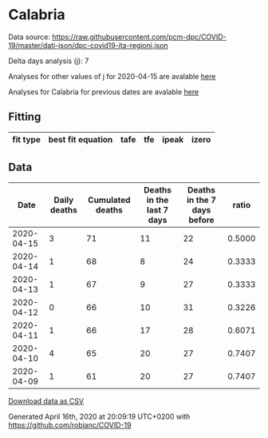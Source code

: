 # Calabria

Data source: https://raw.githubusercontent.com/pcm-dpc/COVID-19/master/dati-json/dpc-covid19-ita-regioni.json

Delta days analysis (j): 7

Analyses for other values of j for 2020-04-15 are avalable [here](../2020-04-15/README.md)

Analyses for Calabria for previous dates are avalable [here](../README.md)

## Fitting 
|fit type|best fit equation|tafe|tfe|ipeak|izero|
|-------|-----|--------|------|---|---|

## Data
|Date|Daily deaths|Cumulated deaths|Deaths in the last 7 days|Deaths in the 7 days before|ratio|
|----|----------|-----------|-------|--------------------|-----|
|2020-04-15|3|71|11|22|0.5000|
|2020-04-14|1|68|8|24|0.3333|
|2020-04-13|1|67|9|27|0.3333|
|2020-04-12|0|66|10|31|0.3226|
|2020-04-11|1|66|17|28|0.6071|
|2020-04-10|4|65|20|27|0.7407|
|2020-04-09|1|61|20|27|0.7407|

[Download data as CSV](COVID-19_calabria_j7_2020-04-15.csv)

Generated April 16th, 2020 at 20:09:19 UTC+0200 with https://github.com/robianc/COVID-19
